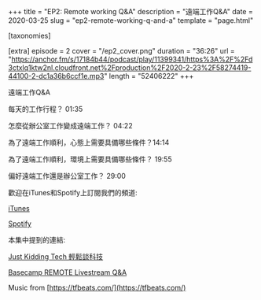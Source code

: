 +++
title = "EP2: Remote working Q&A"
description = "遠端工作Q&A"
date = 2020-03-25
slug = "ep2-remote-working-q-and-a"
template = "page.html"

[taxonomies]

[extra]
episode = 2
cover = "/ep2_cover.png"
duration = "36:26"
url = "https://anchor.fm/s/17184b44/podcast/play/11399341/https%3A%2F%2Fd3ctxlq1ktw2nl.cloudfront.net%2Fproduction%2F2020-2-23%2F58274419-44100-2-dc1a36b6ccf1e.mp3"
length = "52406222"
+++

遠端工作Q&A

每天的工作行程？ 01:35

怎麼從辦公室工作變成遠端工作？ 04:22

為了遠端工作順利，心態上需要具備哪些條件？14:14

為了遠端工作順利，環境上需要具備哪些條件？ 19:55

偏好遠端工作還是辦公室工作？ 29:00

歡迎在iTunes和Spotify上訂閱我們的頻道:

[iTunes](https://podcasts.apple.com/us/podcast/third-stream-podcast/id1503447781)

[Spotify](https://open.spotify.com/show/4Lt3yXZrcOvZ7NgBn7iJLV)

本集中提到的連結:

[Just Kidding Tech 輕鬆談科技](https://anchor.fm/jktech/episodes/S1E6-ebf6ba/a-a1mgje8)

[Basecamp REMOTE Livestream Q&A](https://youtu.be/KPKOVT4vZD4)

Music from [https://tfbeats.com/](https://tfbeats.com/)
